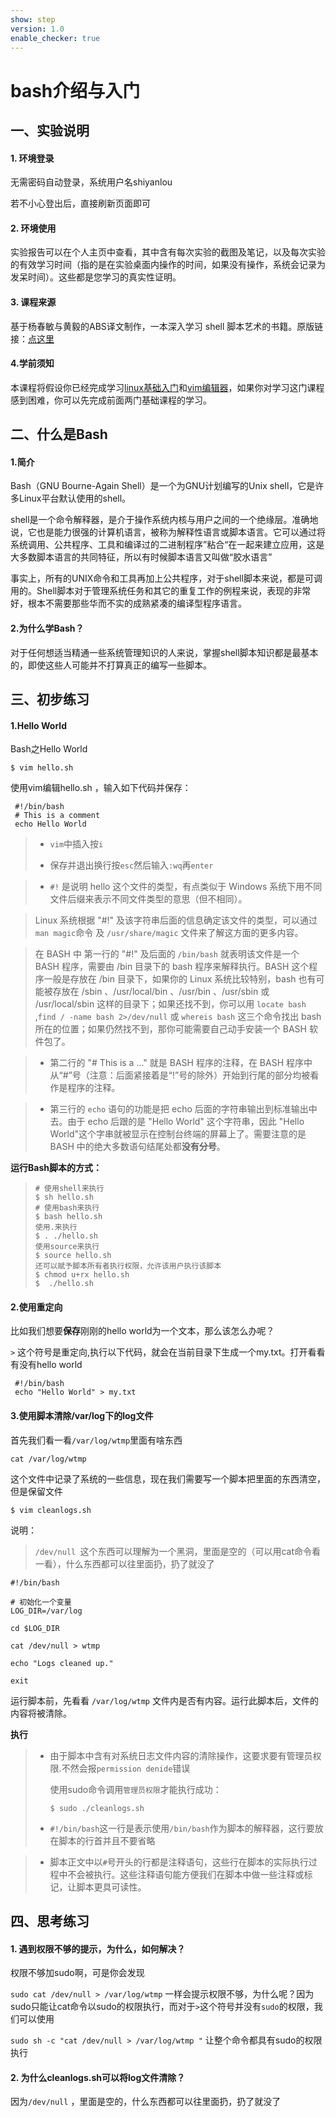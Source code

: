 ```yaml
---
show: step
version: 1.0
enable_checker: true
---
```


# bash介绍与入门
## 一、实验说明

#### 1. 环境登录

无需密码自动登录，系统用户名shiyanlou

若不小心登出后，直接刷新页面即可

#### 2. 环境使用

实验报告可以在个人主页中查看，其中含有每次实验的截图及笔记，以及每次实验的有效学习时间（指的是在实验桌面内操作的时间，如果没有操作，系统会记录为发呆时间）。这些都是您学习的真实性证明。

#### 3. 课程来源

基于杨春敏与黄毅的ABS译文制作，一本深入学习 shell 脚本艺术的书籍。原版链接：[点这里](http://www.tldp.org/LDP/abs/html/)

#### 4.学前须知

本课程将假设你已经完成学习[linux基础入门](https://www.shiyanlou.com/courses/1)和[vim编辑器](https://www.shiyanlou.com/courses/2)，如果你对学习这门课程感到困难，你可以先完成前面两门基础课程的学习。

## 二、什么是Bash

#### 1.简介

Bash（GNU Bourne-Again Shell）是一个为GNU计划编写的Unix shell，它是许多Linux平台默认使用的shell。

shell是一个命令解释器，是介于操作系统内核与用户之间的一个绝缘层。准确地说，它也是能力很强的计算机语言，被称为解释性语言或脚本语言。它可以通过将系统调用、公共程序、工具和编译过的二进制程序”粘合“在一起来建立应用，这是大多数脚本语言的共同特征，所以有时候脚本语言又叫做“胶水语言”

事实上，所有的UNIX命令和工具再加上公共程序，对于shell脚本来说，都是可调用的。Shell脚本对于管理系统任务和其它的重复工作的例程来说，表现的非常好，根本不需要那些华而不实的成熟紧凑的编译型程序语言。

#### 2.为什么学Bash？

对于任何想适当精通一些系统管理知识的人来说，掌握shell脚本知识都是最基本的，即使这些人可能并不打算真正的编写一些脚本。

## 三、初步练习

#### 1.Hello World

Bash之Hello World

`$ vim hello.sh`

使用vim编辑hello.sh ，输入如下代码并保存：
```
 #!/bin/bash
 # This is a comment
 echo Hello World
```
> * `vim`中插入按`i`
>
> * 保存并退出换行按`esc`然后输入`:wq`再`enter`

> * `#!` 是说明 hello 这个文件的类型，有点类似于 Windows 系统下用不同文件后缀来表示不同文件类型的意思（但不相同）。

>  Linux 系统根据 "#!" 及该字符串后面的信息确定该文件的类型，可以通过 `man magic`命令 及 `/usr/share/magic` 文件来了解这方面的更多内容。

>  在 BASH 中 第一行的 "#!" 及后面的 `/bin/bash` 就表明该文件是一个 BASH 程序，需要由 /bin 目录下的 bash 程序来解释执行。BASH 这个程序一般是存放在 /bin 目录下，如果你的 Linux 系统比较特别，bash 也有可能被存放在 /sbin 、/usr/local/bin 、/usr/bin 、/usr/sbin 或 /usr/local/sbin 这样的目录下；如果还找不到，你可以用 `locate bash` ,`find / -name bash 2>/dev/null` 或 `whereis bash` 这三个命令找出 bash 所在的位置；如果仍然找不到，那你可能需要自己动手安装一个 BASH 软件包了。

>
> * 第二行的 "# This is a ..." 就是 BASH 程序的注释，在 BASH 程序中从“#”号（注意：后面紧接着是“!”号的除外）开始到行尾的部分均被看作是程序的注释。

>
> * 第三行的 `echo` 语句的功能是把 echo 后面的字符串输出到标准输出中去。由于 echo 后跟的是 "Hello World" 这个字符串，因此 "Hello World"这个字串就被显示在控制台终端的屏幕上了。需要注意的是 BASH 中的绝大多数语句结尾处都**没有分号**。

**运行Bash脚本的方式：**
> ```
> # 使用shell来执行
> $ sh hello.sh
> # 使用bash来执行
> $ bash hello.sh
> 使用.来执行
> $ . ./hello.sh
> 使用source来执行
> $ source hello.sh
> 还可以赋予脚本所有者执行权限，允许该用户执行该脚本
> $ chmod u+rx hello.sh
> $  ./hello.sh
> ```

#### 2.使用重定向

比如我们想要**保存**刚刚的hello world为一个文本，那么该怎么办呢？

`>` 这个符号是重定向,执行以下代码，就会在当前目录下生成一个my.txt。打开看看有没有hello world
```
 #!/bin/bash
 echo "Hello World" > my.txt
```

#### 3.使用脚本清除/var/log下的log文件

首先我们看一看`/var/log/wtmp`里面有啥东西
```
cat /var/log/wtmp
```
这个文件中记录了系统的一些信息，现在我们需要写一个脚本把里面的东西清空，但是保留文件
```
$ vim cleanlogs.sh
```
说明：

> `/dev/null `这个东西可以理解为一个黑洞，里面是空的（可以用cat命令看一看），什么东西都可以往里面扔，扔了就没了

```
#!/bin/bash

# 初始化一个变量
LOG_DIR=/var/log

cd $LOG_DIR

cat /dev/null > wtmp

echo "Logs cleaned up."

exit
```
运行脚本前，先看看 `/var/log/wtmp` 文件内是否有内容。运行此脚本后，文件的内容将被清除。

**执行**
> * 由于脚本中含有对系统日志文件内容的清除操作，这要求要有管理员权限.不然会报`permission denide`错误
>
>   使用sudo命令调用`管理员权限`才能执行成功：
>
>   `$ sudo ./cleanlogs.sh`
> * `#!/bin/bash`这一行是表示使用`/bin/bash`作为脚本的解释器，这行要放在脚本的行首并且不要省略

>
> * 脚本正文中以`#`号开头的行都是注释语句，这些行在脚本的实际执行过程中不会被执行。这些注释语句能方便我们在脚本中做一些注释或标记，让脚本更具可读性。

## 四、思考练习

#### 1. 遇到权限不够的提示，为什么，如何解决？

权限不够加sudo啊，可是你会发现

`sudo cat /dev/null > /var/log/wtmp`
一样会提示权限不够，为什么呢？因为sudo只能让cat命令以sudo的权限执行，而对于`>`这个符号并没有`sudo`的权限，我们可以使用

`sudo sh -c "cat /dev/null > /var/log/wtmp "`
让整个命令都具有sudo的权限执行

#### 2. 为什么cleanlogs.sh可以将log文件清除？

因为`/dev/null` ，里面是空的，什么东西都可以往里面扔，扔了就没了